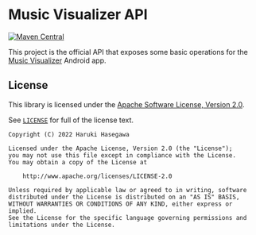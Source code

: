 Music Visualizer API
===

[![Maven Central](https://maven-badges.herokuapp.com/maven-central/com.h6ah4i.android.musicvisualizerapi/musicvisualizerapi/badge.svg)](https://maven-badges.herokuapp.com/maven-central/com.h6ah4i.android.musicvisualizerapi/musicvisualizerapi)

This project is the official API that exposes some basic operations for the [Music Visualizer](https://play.google.com/store/apps/details?id=com.h6ah4i.android.music_visualizer2) Android app.


License
---

This library is licensed under the [Apache Software License, Version 2.0](https://www.apache.org/licenses/LICENSE-2.0).

See [`LICENSE`](LICENSE) for full of the license text.

```
Copyright (C) 2022 Haruki Hasegawa

Licensed under the Apache License, Version 2.0 (the "License");
you may not use this file except in compliance with the License.
You may obtain a copy of the License at

    http://www.apache.org/licenses/LICENSE-2.0

Unless required by applicable law or agreed to in writing, software
distributed under the License is distributed on an "AS IS" BASIS,
WITHOUT WARRANTIES OR CONDITIONS OF ANY KIND, either express or implied.
See the License for the specific language governing permissions and
limitations under the License.
```
